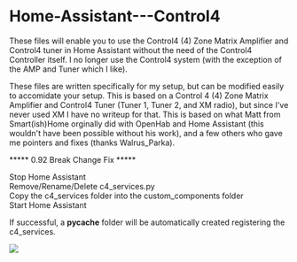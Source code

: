 # Home-Assistant---Control4

These files will enable you to use the Control4 (4) Zone Matrix Amplifier and Control4 tuner in Home Assistant without the need of the Control4 Controller itself. I no longer use the Control4 system (with the exception of the AMP and Tuner which I like).

These files are written specifically for my setup, but can be modified easily to accomidate your setup. This is based on a Control 4 (4) Zone Matrix Amplifier and Control4 Tuner (Tuner 1, Tuner 2, and XM radio), but since I've never used XM I have no writeup for that. This is based on what Matt from Smart(ish)Home orginally did with OpenHab and Home Assistant (this wouldn't have been possible without his work), and a few others who gave me pointers and fixes (thanks Walrus_Parka).

***** 0.92 Break Change Fix *****

Stop Home Assistant<br>
Remove/Rename/Delete c4_services.py<br>
Copy the c4_services folder into the custom_components folder<br>
Start Home Assistant<br>

If successful, a __pycache__ folder will be automatically created registering the c4_services.

<img src="https://github.com/kmakar89/Home-Assistant---Control4/blob/master/ha_c4.png">



